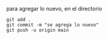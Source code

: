 para agregar lo nuevo, en el directorio

    git add .
    git commit -m "se agrega lo nuevo"
    git push -u origin main



# 
